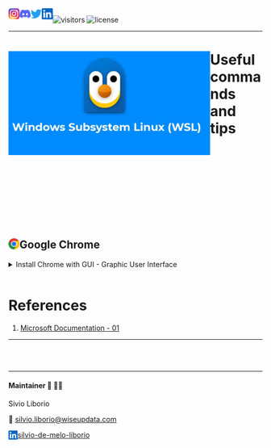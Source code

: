 <a href="https://github.com/wiseupdata/wsl-latest">
  <img align="left" alt="Wise Up Data's Instagram" width="22px" src="https://raw.githubusercontent.com/wiseupdata/wsl-latest/main/assets/instagram.png" />   
</a> 
<a href="https://github.com/wiseupdata/wsl-latest">
  <img align="left" alt="wise Up Data's Discord" width="22px" src="https://raw.githubusercontent.com/wiseupdata/wsl-latest/main/assets/discord.svg" />
</a>
<a href="https://github.com/wiseupdata/wsl-latest">
  <img align="left" alt="wise Up Data | Twitter" width="22px" src="https://raw.githubusercontent.com/wiseupdata/wsl-latest/main/assets/twitter.svg" />
</a>
<a href="https://github.com/wiseupdata/wsl-latest">
  <img align="left" alt="wise Up Data's LinkedIN" width="22px" src="https://raw.githubusercontent.com/wiseupdata/wsl-latest/main/assets/linkedin.svg" />
</a>

![visitors](https://visitor-badge.glitch.me/badge?page_id=wiseupdata.wsl-latest&left_color=green&right_color=black)
![license](https://img.shields.io/github/license/wiseupdata/wsl-latest)


---

<a name="readme-top"></a>


<h1>
<img align="left" alt="DP-203" src="https://raw.githubusercontent.com/wiseupdata/wsl-latest/main/assets/20230402_120516_image.png" width="400" />

#      Useful commands and tips

</h1>

<br>
<br>
<br>
<br>
<br>
<br>
<br>
<br>
<br>




 ## Google Chrome <img align="left" alt="wise Up Data | Twitter" width="22px" src="https://raw.githubusercontent.com/wiseupdata/wsl-latest/main/assets/chrome.png" />



<details>
<summary>
    Install Chrome with GUI - Graphic User Interface 
</summary>

```
ls
```

</details>


<br>

# References

1. [Microsoft Documentation - 01](https://learn.microsoft.com/en-us/windows/wsl/tutorials/gui-apps)

---


<br>
<br>

---

#### Maintainer 🤗 👨‍💻 

Sivio Liborio

📧 silvio.liborio@wiseupdata.com 

<a href="https://www.linkedin.com/in/silvio-de-melo-liborio">silvio-de-melo-liborio<img align="left" alt="LinkedIN" width="18px" src="https://raw.githubusercontent.com/wiseupdata/wsl-latest/main/assets/linkedin.svg" />
</a>
